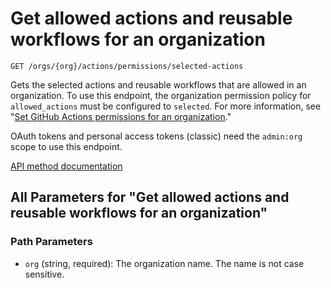 # Get allowed actions and reusable workflows for an organization

`GET /orgs/{org}/actions/permissions/selected-actions`

Gets the selected actions and reusable workflows that are allowed in an organization. To use this endpoint, the organization permission policy for `allowed_actions` must be configured to `selected`. For more information, see "[Set GitHub Actions permissions for an organization](#set-github-actions-permissions-for-an-organization)."

OAuth tokens and personal access tokens (classic) need the `admin:org` scope to use this endpoint.

[API method documentation](https://docs.github.com/rest/actions/permissions#get-allowed-actions-and-reusable-workflows-for-an-organization)

## All Parameters for "Get allowed actions and reusable workflows for an organization"

### Path Parameters

- `org` (string, required): The organization name. The name is not case sensitive.